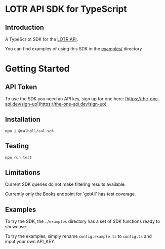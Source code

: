 # LOTR API SDK for TypeScript

## Introduction

A TypeScript SDK for the [LOTR API](https://the-one-api.dev/).

You can find examples of using this SDK in the [examples/](examples/) directory

# Getting Started

## API Token

To use the SDK you need an API key, sign up for one here: [https://the-one-api.dev/sign-up](https://the-one-api.dev/sign-up)

## Installation

```
npm i @calholl/cal-sdk
```

## Testing

```
npm run test
```

## Limitations

Current SDK queries do not make filtering results available.

Currently only the Books endpoint for 'getAll' has test coverage.

## Examples

To try the SDK, the `./examples` directory has a set of SDK functions ready to showcase.

To try the examples, simply rename `config.example.ts` to `config.ts` and input your own API_KEY.
